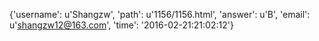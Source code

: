 {'username': u'Shangzw', 'path': u'1156/1156.html', 'answer': u'B', 'email': u'shangzw12@163.com', 'time': '2016-02-21:21:02:12'}